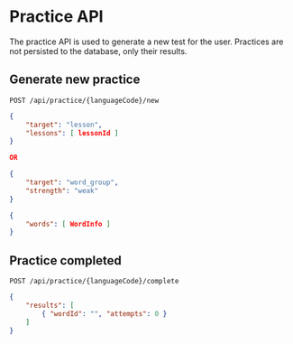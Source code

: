 # Practice API

The practice API is used to generate a new test for the user. Practices are not persisted to the database, only their results.

## Generate new practice
```
POST /api/practice/{languageCode}/new
```

```json
{
	"target": "lesson",
	"lessons": [ lessonId ]
}

OR

{
	"target": "word_group",
	"strength": "weak"
}
```

```json
{
	"words": [ WordInfo ]
}
```

## Practice completed
```
POST /api/practice/{languageCode}/complete
```

```json
{
	"results": [
		{ "wordId": "", "attempts": 0 }
	]
}
```